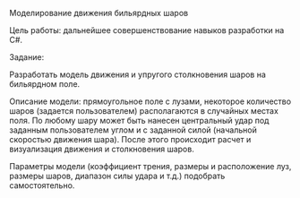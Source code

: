Моделирование движения бильярдных шаров

Цель работы: дальнейшее совершенствование навыков разработки на C#.


Задание:

Разработать модель движения и упругого столкновения шаров на бильярдном поле.



Описание модели: прямоугольное поле с лузами, некоторое количество шаров (задается пользователем) располагаются в случайных местах поля.
По любому шару может быть нанесен центральный удар под заданным пользователем углом и с заданной силой (начальной скоростью движения шара).
После этого происходит расчет и визуализация движения и столкновения шаров.

Параметры модели (коэффициент трения, размеры и расположение луз, размеры шаров, диапазон силы удара и т.д.) подобрать самостоятельно.
